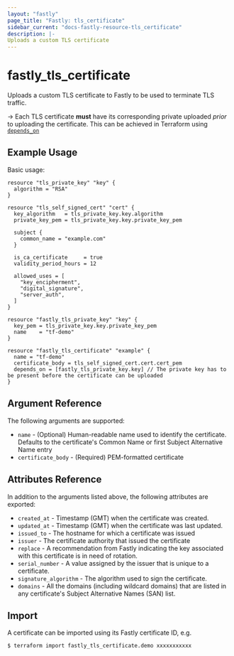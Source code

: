 ```yaml
---
layout: "fastly"
page_title: "Fastly: tls_certificate"
sidebar_current: "docs-fastly-resource-tls_certificate"
description: |-
Uploads a custom TLS certificate
---
```


# fastly_tls_certificate

Uploads a custom TLS certificate to Fastly to be used to terminate TLS traffic.

-> Each TLS certificate **must** have its corresponding private uploaded _prior_ to uploading the certificate. This can
be achieved in Terraform using [`depends_on`](https://www.terraform.io/docs/configuration/meta-arguments/depends_on.html)

## Example Usage

Basic usage:

```hcl
resource "tls_private_key" "key" {
  algorithm = "RSA"
}

resource "tls_self_signed_cert" "cert" {
  key_algorithm   = tls_private_key.key.algorithm
  private_key_pem = tls_private_key.key.private_key_pem

  subject {
    common_name = "example.com"
  }

  is_ca_certificate     = true
  validity_period_hours = 12

  allowed_uses = [
    "key_encipherment",
    "digital_signature",
    "server_auth",
  ]
}

resource "fastly_tls_private_key" "key" {
  key_pem = tls_private_key.key.private_key_pem
  name    = "tf-demo"
}

resource "fastly_tls_certificate" "example" {
  name = "tf-demo"
  certificate_body = tls_self_signed_cert.cert.cert_pem
  depends_on = [fastly_tls_private_key.key] // The private key has to be present before the certificate can be uploaded
}
```

## Argument Reference

The following arguments are supported:

* `name` - (Optional) Human-readable name used to identify the certificate. Defaults to the certificate's Common Name or
first Subject Alternative Name entry
* `certificate_body` - (Required) PEM-formatted certificate

## Attributes Reference

In addition to the arguments listed above, the following attributes are exported:

* `created_at` - Timestamp (GMT) when the certificate was created.
* `updated_at` - Timestamp (GMT) when the certificate was last updated.
* `issued_to` - The hostname for which a certificate was issued
* `issuer` - The certificate authority that issued the certificate
* `replace` - A recommendation from Fastly indicating the key associated with this certificate is in need of rotation.
* `serial_number` - A value assigned by the issuer that is unique to a certificate.
* `signature_algorithm` - The algorithm used to sign the certificate.
* `domains` - All the domains (including wildcard domains) that are listed in any certificate's Subject Alternative
  Names (SAN) list.


## Import

A certificate can be imported using its Fastly certificate ID, e.g.

```
$ terraform import fastly_tls_certificate.demo xxxxxxxxxxx
```
